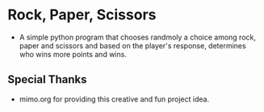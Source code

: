 # Rock, Paper, Scissors

* A simple python program that chooses randmoly a choice among rock, paper and scissors and based on the player's response, determines who wins more points and wins.

## Special Thanks

* mimo.org for providing this creative and fun project idea.
